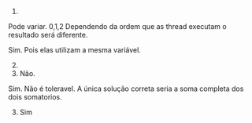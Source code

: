 1. 
Pode variar. 0,1,2
Dependendo da ordem que as thread executam o resultado será diferente.

Sim. Pois elas utilizam a mesma variável. 



2.
200000. Não.    

Sim. Não é toleravel. A única solução correta seria a soma completa dos dois somatorios.


3. Sim